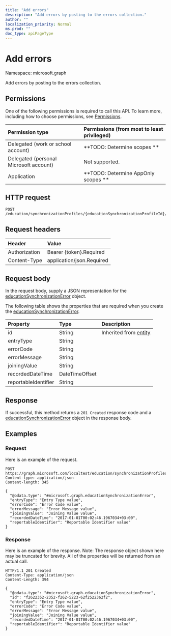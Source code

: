 ```yaml
---
title: "Add errors"
description: "Add errors by posting to the errors collection."
author: ""
localization_priority: Normal
ms.prod: ""
doc_type: apiPageType
---
```


# Add errors

Namespace: microsoft.graph

Add errors by posting to the errors collection.

## Permissions
One of the following permissions is required to call this API. To learn more, including how to choose permissions, see [Permissions](/concepts/permissions-reference.md).

|Permission type|Permissions (from most to least privileged)|
|:---|:---|
|Delegated (work or school account)|**TODO: Determine scopes **|
|Delegated (personal Microsoft account)|Not supported.|
|Application|**TODO: Determine AppOnly scopes **|

## HTTP request
<!-- {
  "blockType": "ignored"
}
-->
``` http
POST /education/synchronizationProfiles/{educationSynchronizationProfileId}/errors/$ref
```

## Request headers
|Header|Value|
|:---|:---|
|Authorization|Bearer {token}.Required|
|Content-Type|application/json.Required|

## Request body
In the request body, supply a JSON representation for the [educationSynchronizationError](../resources/educationsynchronizationerror.md) object.

The following table shows the properties that are required when you create the [educationSynchronizationError](../resources/educationsynchronizationerror.md).

|Property|Type|Description|
|:---|:---|:---|
|id|String| Inherited from [entity](../resources/entity.md)|
|entryType|String||
|errorCode|String||
|errorMessage|String||
|joiningValue|String||
|recordedDateTime|DateTimeOffset||
|reportableIdentifier|String||



## Response
If successful, this method returns a `201 Created` response code and a [educationSynchronizationError](../resources/educationsynchronizationerror.md) object in the response body.

## Examples

### Request
Here is an example of the request.
<!-- {
  "blockType": "request",
  "name": "create_educationsynchronizationerror_from_"
}
-->
``` http
POST https://graph.microsoft.com/localtest/education/synchronizationProfiles/{educationSynchronizationProfileId}/errors
Content-type: application/json
Content-length: 345

{
  "@odata.type": "#microsoft.graph.educationSynchronizationError",
  "entryType": "Entry Type value",
  "errorCode": "Error Code value",
  "errorMessage": "Error Message value",
  "joiningValue": "Joining Value value",
  "recordedDateTime": "2017-01-01T00:02:46.1967034+03:00",
  "reportableIdentifier": "Reportable Identifier value"
}
```

### Response
Here is an example of the response. Note: The response object shown here may be truncated for brevity. All of the properties will be returned from an actual call.
<!-- {
  "blockType": "response",
  "truncated": true,
  "@odata.type": "microsoft.graph.educationsynchronizationerror"
}
-->
``` http
HTTP/1.1 201 Created
Content-Type: application/json
Content-Length: 394

{
  "@odata.type": "#microsoft.graph.educationSynchronizationError",
  "id": "f2622352-2352-f262-5223-62f2522362f2",
  "entryType": "Entry Type value",
  "errorCode": "Error Code value",
  "errorMessage": "Error Message value",
  "joiningValue": "Joining Value value",
  "recordedDateTime": "2017-01-01T00:02:46.1967034+03:00",
  "reportableIdentifier": "Reportable Identifier value"
}
```

